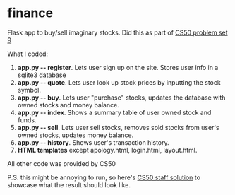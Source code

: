 # finance
Flask app to buy/sell imaginary stocks. Did this as part of [CS50 problem set 9](https://cs50.harvard.edu/x/2022/psets/9/finance/)

What I coded: 
1. **app.py -- register**. Lets user sign up on the site. Stores user info in a sqlite3 database
2. **app.py -- quote**. Lets user look up stock prices by inputting the stock symbol.
3. **app.py -- buy**. Lets user "purchase" stocks, updates the database with owned stocks and money balance.
4. **app.py -- index**. Shows a summary table of user owned stock and funds. 
5. **app.py -- sell**. Lets user sell stocks, removes sold stocks from user's owned stocks, updates money balance.
6. **app.py -- history**. Shows user's transaction history.
7. **HTML templates** except apology.html, login.html, layout.html.

All other code was provided by CS50

P.S. this might be annoying to run, so here's [CS50 staff solution](https://finance.cs50.net/) to showcase what the result should look like.
